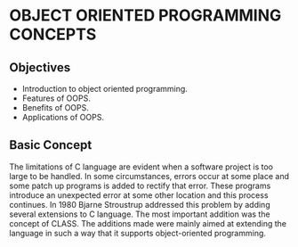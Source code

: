 # OBJECT ORIENTED PROGRAMMING CONCEPTS
## Objectives

 - Introduction to object oriented programming.
 - Features of OOPS.
 - Benefits of OOPS.
 - Applications of OOPS.
## Basic Concept

   The limitations of C language are evident when a software project is too large to be
handled. In some circumstances, errors occur at some place and some patch up programs is
added to rectify that error. These programs introduce an unexpected error at some other
location and this process continues. In 1980 Bjarne Stroustrup addressed this problem by
adding several extensions to C language. The most important addition was the concept of
CLASS. The additions made were mainly aimed at extending the language in such a way that
it supports object-oriented programming.
